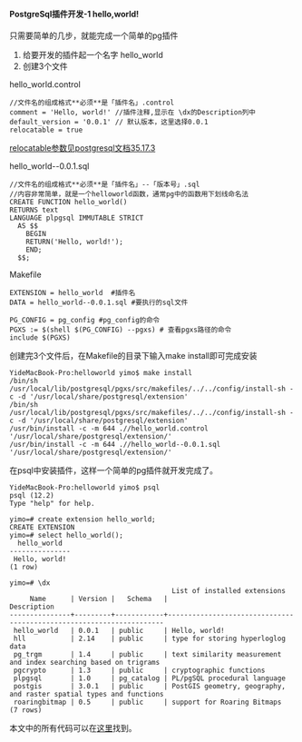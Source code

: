 #### PostgreSql插件开发-1 hello,world!

只需要简单的几步，就能完成一个简单的pg插件

1. 给要开发的插件起一个名字
hello_world
2. 创建3个文件

hello_world.control
```
//文件名的组成格式**必须**是「插件名」.control
comment = 'Hello, world!' //插件注释,显示在 \dx的Description列中
default_version = '0.0.1' // 默认版本，这里选择0.0.1
relocatable = true
```
[relocatable参数见postgresql文档35.17.3](https://www.postgresql.org/docs/12/extend-extensions.html#EXTEND-EXTENSIONS-RELOCATION)

hello_world--0.0.1.sql
```
//文件名的组成格式**必须**是「插件名」--「版本号」.sql
//内容非常简单，就是一个helloworld函数，通常pg中的函数用下划线命名法
CREATE FUNCTION hello_world()
RETURNS text
LANGUAGE plpgsql IMMUTABLE STRICT
  AS $$
    BEGIN
    RETURN('Hello, world!');
    END;
  $$;
```
Makefile
```
EXTENSION = hello_world  #插件名
DATA = hello_world--0.0.1.sql #要执行的sql文件

PG_CONFIG = pg_config #pg_config的命令
PGXS := $(shell $(PG_CONFIG) --pgxs) # 查看pgxs路径的命令
include $(PGXS)
```

创建完3个文件后，在Makefile的目录下输入make install即可完成安装
```
YideMacBook-Pro:helloworld yimo$ make install
/bin/sh /usr/local/lib/postgresql/pgxs/src/makefiles/../../config/install-sh -c -d '/usr/local/share/postgresql/extension'
/bin/sh /usr/local/lib/postgresql/pgxs/src/makefiles/../../config/install-sh -c -d '/usr/local/share/postgresql/extension'
/usr/bin/install -c -m 644 .//hello_world.control '/usr/local/share/postgresql/extension/'
/usr/bin/install -c -m 644 .//hello_world--0.0.1.sql  '/usr/local/share/postgresql/extension/'
```


在psql中安装插件，这样一个简单的pg插件就开发完成了。
```
YideMacBook-Pro:helloworld yimo$ psql
psql (12.2)
Type "help" for help.

yimo=# create extension hello_world;
CREATE EXTENSION
yimo=# select hello_world();
  hello_world  
---------------
 Hello, world!
(1 row)

yimo=# \dx
                                        List of installed extensions
     Name      | Version |   Schema   |                             Description                             
---------------+---------+------------+---------------------------------------------------------------------
 hello_world   | 0.0.1   | public     | Hello, world!
 hll           | 2.14    | public     | type for storing hyperloglog data
 pg_trgm       | 1.4     | public     | text similarity measurement and index searching based on trigrams
 pgcrypto      | 1.3     | public     | cryptographic functions
 plpgsql       | 1.0     | pg_catalog | PL/pgSQL procedural language
 postgis       | 3.0.1   | public     | PostGIS geometry, geography, and raster spatial types and functions
 roaringbitmap | 0.5     | public     | support for Roaring Bitmaps
(7 rows)
```

本文中的所有代码可以在[这里](https://github.com/mmooyyii/pg_plugin_demo/tree/master/helloworld)找到。